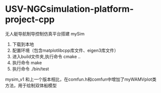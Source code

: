 # USV-NGCsimulation-platform-project-cpp
无人艇导航制导控制仿真平台搭建
mySim
1. 下载到本地
2. 配置环境（包含matplotlibcpp库文件、eigen3库文件）
3. 进入build文件夹,执行命令 cmake ..
4. 执行命令 make
5. 执行命令 ./bin/test

mysim_v1
和上一个版本相比，在comfun.h和comfun中增加了myWAMVplot类方法，用于绘制双体船模型
